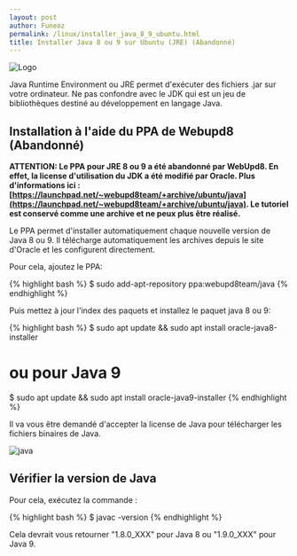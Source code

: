 ```yaml
---
layout: post
author: Funeoz
permalink: /linux/installer_java_8_9_ubuntu.html
title: Installer Java 8 ou 9 sur Ubuntu (JRE) (Abandonné)
---
```


![Logo](/techlovers/assets/image1java.png)

Java Runtime Environment ou JRE permet d'exécuter des fichiers .jar sur votre ordinateur. Ne pas confondre avec le JDK qui est un jeu de bibliothèques destiné au développement en langage Java.

## Installation à l'aide du PPA de Webupd8 (Abandonné)

**ATTENTION: Le PPA pour JRE 8 ou 9 a été abandonné par WebUpd8. En effet, la license d'utilisation du JDK a été modifié par Oracle. Plus d'informations ici : [https://launchpad.net/~webupd8team/+archive/ubuntu/java](https://launchpad.net/~webupd8team/+archive/ubuntu/java). Le tutoriel est conservé comme une archive et ne peux plus être réalisé.**

Le PPA permet d'installer automatiquement chaque nouvelle version de Java 8 ou 9. Il télécharge automatiquement les archives depuis le site d'Oracle et les configurent directement.

Pour cela, ajoutez le PPA:

{% highlight bash %}
$ sudo add-apt-repository ppa:webupd8team/java
{% endhighlight %}

Puis mettez à jour l'index des paquets et installez le paquet java 8 ou 9:

{% highlight bash %}
$ sudo apt update && sudo apt install oracle-java8-installer
# ou pour Java 9
$ sudo apt update && sudo apt install oracle-java9-installer
{% endhighlight %}

Il va vous être demandé d'accepter la license de Java pour télécharger les fichiers binaires de Java.

![java](/techlovers/assets/image2java.jpg)

## Vérifier la version de Java 

Pour cela, exécutez la commande :

{% highlight bash %}
$ javac -version
{% endhighlight %}

Cela devrait vous retourner "1.8.0_XXX" pour Java 8 ou "1.9.0_XXX" pour Java 9.

